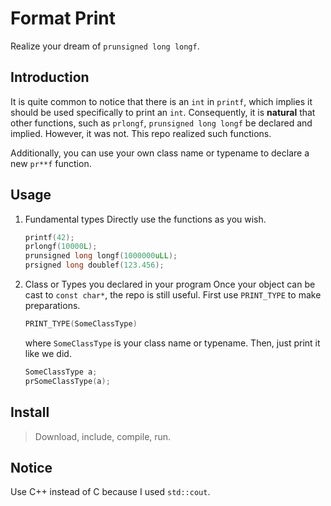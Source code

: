 # Format Print

Realize your dream of `prunsigned long longf`.

## Introduction

It is quite common to notice that there is an `int` in `printf`, which implies it should be used specifically to print an `int`. Consequently, it is **natural** that other functions, such as `prlongf`, `prunsigned long longf` be declared and implied. However, it was not. This repo realized such functions.

Additionally, you can use your own class name or typename to declare a new `pr**f` function.

## Usage

1. Fundamental types
    Directly use the functions as you wish.
    ```cpp
    printf(42);
    prlongf(10000L);
    prunsigned long longf(1000000uLL);
    prsigned long doublef(123.456);
    ```

2. Class or Types you declared in your program
    Once your object can be cast to `const char*`, the repo is still useful. First use `PRINT_TYPE` to make preparations.

    ```cpp
    PRINT_TYPE(SomeClassType)
    ```

    where `SomeClassType` is your class name or typename. Then, just print it like we did.

    ```cpp
    SomeClassType a;
    prSomeClassType(a);
    ```

## Install

> Download, include, compile, run.

## Notice

Use C++ instead of C because I used `std::cout`.